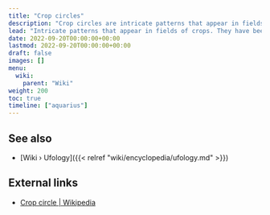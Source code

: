```yaml
---
title: "Crop circles"
description: "Crop circles are intricate patterns that appear in fields of crops. They have been associated with ufology due to the belief that some of them are created by extraterrestrial beings or advanced intelligences. These formations are seen as potential evidence of extraterrestrial visitation or communication. While some crop circles have been proven to be human-made hoaxes, the debate surrounding their origins continues within the field of ufology."
lead: "Intricate patterns that appear in fields of crops. They have been associated with ufology due to the belief that some of them are created by extraterrestrial beings or advanced intelligences. These formations are seen as potential evidence of extraterrestrial visitation or communication. While some crop circles have been proven to be human-made hoaxes, the debate surrounding their origins continues within the field of ufology."
date: 2022-09-20T00:00:00+00:00
lastmod: 2022-09-20T00:00:00+00:00
draft: false
images: []
menu:
  wiki:
    parent: "Wiki"
weight: 200
toc: true
timeline: ["aquarius"]
---
```


## See also

- [Wiki › Ufology]({{< relref "wiki/encyclopedia/ufology.md" >}})

## External links

- [Crop circle | Wikipedia](https://en.wikipedia.org/wiki/Crop_circle)

